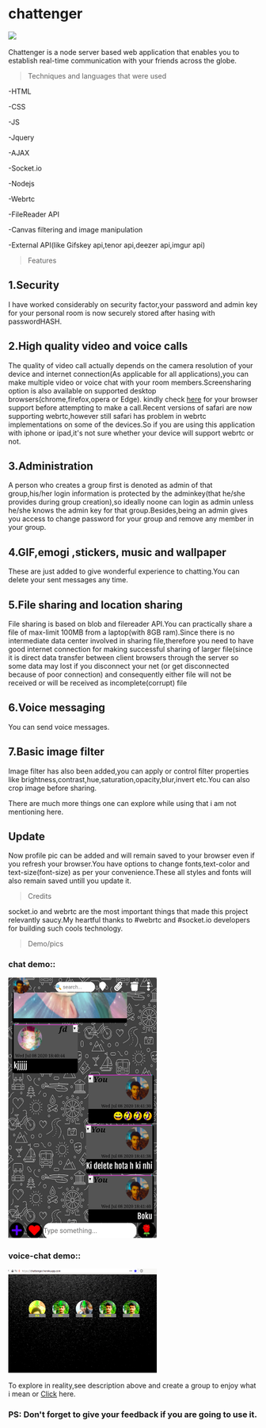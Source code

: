 # chattenger
<img src="https://kkleap.github.io/assets/chattenger_icon.webp">

Chattenger is a node server based web application that enables you to establish real-time communication with your friends across the globe.


>Techniques and languages that were used

-HTML

-CSS

-JS

-Jquery

-AJAX

-Socket.io

-Nodejs

-Webrtc

-FileReader API

-Canvas filtering and image manipulation

-External API(like Gifskey api,tenor api,deezer api,imgur api)


>Features


## 1.Security

I have worked considerably on security factor,your password and admin key for your personal room is now securely stored after hasing with passwordHASH.

## 2.High quality video and voice calls

The quality of video call actually depends on the camera resolution of your device and internet connection(As applicable for all applications),you can make multiple video or voice chat with your room members.Screensharing option is also available on supported desktop browsers(chrome,firefox,opera or Edge).
kindly check <a href="https://caniuse.com/#search=webrtc">here</a> for your browser support before attempting to make a call.Recent versions of safari are now supporting webrtc,however still safari has problem in webrtc implementations on some of the devices.So if you are using this application with iphone or ipad,it's not sure whether your device will support webrtc or not.

## 3.Administration

A person who creates a group first is denoted as admin of that group,his/her login information is protected by the adminkey(that he/she provides during group creation),so ideally noone can login as admin unless he/she knows the admin key for that group.Besides,being an admin gives you access to change password for your group and remove any member in your group.

## 4.GIF,emogi ,stickers, music and wallpaper

These are just added to give wonderful experience to chatting.You can delete your sent messages any time.

## 5.File sharing and location sharing

File sharing is based on blob and filereader API.You can practically share a file of max-limit 100MB from a laptop(with 8GB ram).Since there is no intermediate data center involved in sharing file,therefore you need to have good internet connection for making successful sharing of larger file(since it is direct data transfer between client browsers through the server so some data may lost if you disconnect your net (or get disconnected because of poor connection) and consequently either file will not be received or will be received as incomplete(corrupt) file

## 6.Voice messaging

You can send voice messages.

## 7.Basic image filter

Image filter has also been added,you can apply or control filter properties like brightness,contrast,hue,saturation,opacity,blur,invert etc.You can also crop image before sharing.

There are much more things one can explore while using that i am not mentioning here.

## Update

Now profile pic can be added and will remain saved to your browser even if you refresh your browser.You have options to change fonts,text-color and text-size(font-size) as per your convenience.These all styles and fonts will also remain saved untill you update it.


> Credits


socket.io and webrtc are the most important things that made this project relevantly saucy.My heartful thanks to #webrtc and #socket.io developers for building such cools technology.


> Demo/pics


### chat demo::

<img src="demo/chat_demo.png" style="width:300px">

### voice-chat demo::

<img src="demo/voice_demo.png" style="width:300px">

To explore in reality,see description above and create a group to enjoy what i mean or <a href='https://chattenger.herokuapp.com'>Click</a> here.
### PS: Don't forget to give your feedback if you are going to use it.
